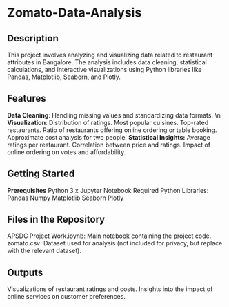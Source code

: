 # Zomato-Data-Analysis

## Description
This project involves analyzing and visualizing data related to restaurant attributes in Bangalore. The analysis includes data cleaning, statistical calculations, and interactive visualizations using Python libraries like Pandas, Matplotlib, Seaborn, and Plotly.

## Features
**Data Cleaning**: Handling missing values and standardizing data formats.
\n **Visualization**:
Distribution of ratings.
Most popular cuisines.
Top-rated restaurants.
Ratio of restaurants offering online ordering or table booking.
Approximate cost analysis for two people.
**Statistical Insights:**
Average ratings per restaurant.
Correlation between price and ratings.
Impact of online ordering on votes and affordability.
## Getting Started
**Prerequisites**
Python 3.x
Jupyter Notebook
Required Python Libraries:
Pandas
Numpy
Matplotlib
Seaborn
Plotly

## Files in the Repository
APSDC Project Work.ipynb: Main notebook containing the project code.
zomato.csv: Dataset used for analysis (not included for privacy, but replace with the relevant dataset).
## Outputs
Visualizations of restaurant ratings and costs.
Insights into the impact of online services on customer preferences.

